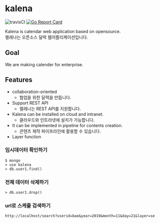 # kalena
![travisCI](https://secure.travis-ci.org/lazypic/kalena.png)
[![Go Report Card](https://goreportcard.com/badge/github.com/lazypic/kalena)](https://goreportcard.com/report/github.com/lazypic/kalena)

Kalena is calendar web application based on opensource.<br>
켈레나는 오픈소스 달력 웹어플리케이션입니다.

## Goal
We are making calender for enterprise.

## Features
- collaboration-oriented
  - 협업을 위한 달력을 만듭니다.
- Support REST API
  - 켈레나는 REST API를 지원합니다.
- Kalena can be installed on cloud and intranet.
  - 클라우드와 인트라넷에 설치가 가능합니다.
- It can be implemented in pipeline for contents creation.
  - 콘텐츠 제작 파이프라인에 활용할 수 있습니다.
- Layer function


### 임시데이터 확인하기
```
$ mongo
> use kalena
> db.user1.find()
```
### 전체 데이터 삭제하기
```
> db.user1.drop()
```

### url로 스케쥴 검색하기
```
http://localhost/search?userid=bae&year=2019&month=11&day=21&layer=se
```
